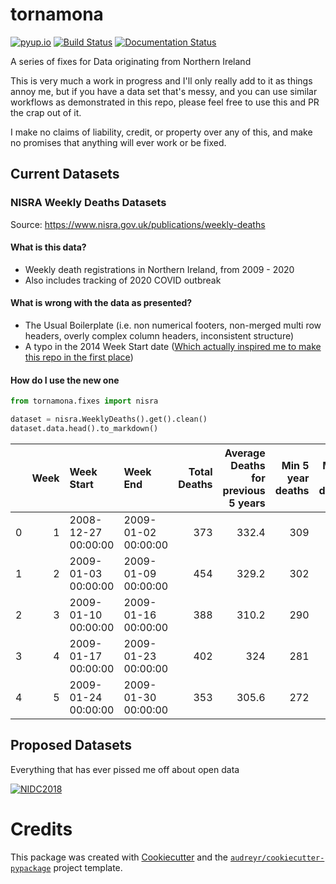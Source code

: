 # tornamona

[![pyup.io](https://pyup.io/repos/github/andrewbolster/tornamona/shield.svg)](https://pyup.io/repos/github/andrewbolster/tornamona/)
[![Build Status](https://travis-ci.org/andrewbolster/tornamona.svg?branch=master)](https://travis-ci.org/andrewbolster/tornamona)
[![Documentation Status](https://readthedocs.org/projects/tornamona/badge/?version=latest)](https://tornamona.readthedocs.io/en/latest/?badge=latest)


A series of fixes for Data originating from Northern Ireland

This is very much a work in progress and I'll only really add to it as things annoy me,
but if you have a data set that's messy, and you can use similar workflows as demonstrated
in this repo, please feel free to use this and PR the crap out of it.

I make no claims of liability, credit, or property over any of this, and make no promises
that anything will ever work or be fixed.

## Current Datasets

### NISRA Weekly Deaths Datasets

Source: https://www.nisra.gov.uk/publications/weekly-deaths

#### What is this data?
* Weekly death registrations in Northern Ireland, from 2009 - 2020
* Also includes tracking of 2020 COVID outbreak

#### What is wrong with the data as presented?
* The Usual Boilerplate (i.e. non numerical footers, non-merged multi row headers, overly complex column headers, inconsistent structure)
* A typo in the 2014 Week Start date ([Which actually inspired me to make this repo in the first place](https://twitter.com/Bolster/status/1254017115817943041))

#### How do I use the new one

```python
from tornamona.fixes import nisra

dataset = nisra.WeeklyDeaths().get().clean()
dataset.data.head().to_markdown()
```
|    |   Week | Week Start          | Week End            |   Total Deaths |   Average Deaths for previous 5 years |   Min 5 year deaths |   Max 5 year deaths |   Respiratory Deaths |   Average Respiratory Deaths for previous 5 years |   COVID19 Deaths |
|---:|-------:|:--------------------|:--------------------|---------------:|--------------------------------------:|--------------------:|--------------------:|---------------------:|--------------------------------------------------:|-----------------:|
|  0 |      1 | 2008-12-27 00:00:00 | 2009-01-02 00:00:00 |            373 |                                 332.4 |                 309 |                 364 |                  nan |                                               nan |              nan |
|  1 |      2 | 2009-01-03 00:00:00 | 2009-01-09 00:00:00 |            454 |                                 329.2 |                 302 |                 377 |                  nan |                                               nan |              nan |
|  2 |      3 | 2009-01-10 00:00:00 | 2009-01-16 00:00:00 |            388 |                                 310.2 |                 290 |                 340 |                  nan |                                               nan |              nan |
|  3 |      4 | 2009-01-17 00:00:00 | 2009-01-23 00:00:00 |            402 |                                 324   |                 281 |                 367 |                  nan |                                               nan |              nan |
|  4 |      5 | 2009-01-24 00:00:00 | 2009-01-30 00:00:00 |            353 |                                 305.6 |                 272 |                 333 |                  nan |                                               nan |              nan |


## Proposed Datasets

Everything that has ever pissed me off about open data

[![NIDC2018](http://img.youtube.com/vi/mtrIEW2nCMc/0.jpg)](http://www.youtube.com/watch?v=mtrIEW2nCMc "Idiots Guide to (Open) Data Science")

# Credits

This package was created with [Cookiecutter](https://github.com/audreyr/cookiecutter)
and the [`audreyr/cookiecutter-pypackage`](https://github.com/audreyr/cookiecutter-pypackage) project template.

